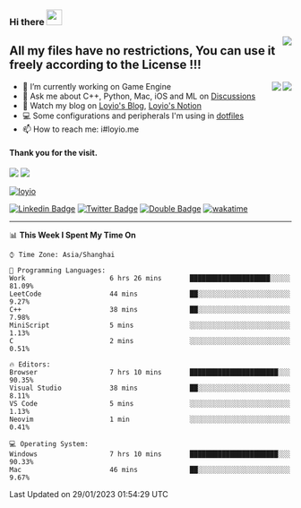 <h3 align="left">Hi there <img src="https://media.giphy.com/media/hvRJCLFzcasrR4ia7z/giphy.gif" width="28"></h3>
<a align="right" href="https://github.com/loyio/loyio/blob/master/STAR/README.md"><img align="right" src="https://img.shields.io/badge/LOYIO-STAR-green" /></a>

## All my files have no restrictions, You can use it freely according to the License !!!

<a href="https://github.com/loyio#gh-light-mode-only">
     <img align="right"  src="https://loy-readme.vercel.app/api/top-langs/?username=loyio&langs_count=6&hide=css,html,jupyter%20notebook" />
</a>

<a href="https://github.com/loyio#gh-dark-mode-only">
  <img align="right"  src="https://loy-readme.vercel.app/api/top-langs/?username=loyio&langs_count=6&theme=slateorange&hide=css,html,jupyter%20notebook" />
</a>



- 🔭 I’m currently working on Game Engine
- 💬 Ask me about C++, Python, Mac, iOS and ML on [Discussions](https://github.com/loyio/blog/discussions)
- 📔 Watch my blog on [Loyio's Blog](https://loyio.me), [Loyio's Notion](https://loyio.notion.site/loyio/Loyio-s-Dashboard-2f56bd29222a445ea9d9e8802a1ac83b)
- 💻 Some configurations and peripherals I'm using in [dotfiles](https://github.com/loyio/dotfiles)
- 📫 How to reach me: i#loyio.me


#### Thank you for the visit.
<img src="http://profile-counter.glitch.me/loyio/count.svg" />

<img src="https://loy-readme.vercel.app/api?username=loyio&show_icons=true&hide=stars&include_all_commits=true&hide_title=true&theme=slateorange" />

     

[![loyio](https://github-profile-trophy.vercel.app/?username=loyio&theme=onedark&column=4)](https://github.com/loyio)

[![Linkedin Badge](https://img.shields.io/badge/-@loyio-0077b5?style=flat-square&logo=Linkedin&logoColor=white&labelColor=0077b5&link=https://www.linkedin.com/in/loyio-hex-363172158/)](https://www.linkedin.com/in/loyio-hex-363172158/)
[![Twitter Badge](https://img.shields.io/badge/-@loyiome-1ca0f1?style=flat-square&labelColor=1ca0f1&logo=twitter&logoColor=white&link=https://twitter.com/loyiome)](https://twitter.com/loyiome)
[![Double Badge](https://img.shields.io/badge/@loyio-007722?style=flat&logo=Douban&logoColor=white)](https://www.douban.com/people/susmote)
[![wakatime](https://wakatime.com/badge/user/c0ddc104-5a20-41d1-ab9a-c4d9ea20a4d9.svg)](https://wakatime.com/@c0ddc104-5a20-41d1-ab9a-c4d9ea20a4d9)

-------
<!--START_SECTION:waka-->
📊 **This Week I Spent My Time On** 

```text
⌚︎ Time Zone: Asia/Shanghai

💬 Programming Languages: 
Work                     6 hrs 26 mins       ████████████████████░░░░░   81.09% 
LeetCode                 44 mins             ██░░░░░░░░░░░░░░░░░░░░░░░   9.27% 
C++                      38 mins             ██░░░░░░░░░░░░░░░░░░░░░░░   7.98% 
MiniScript               5 mins              ░░░░░░░░░░░░░░░░░░░░░░░░░   1.13% 
C                        2 mins              ░░░░░░░░░░░░░░░░░░░░░░░░░   0.51%

🔥 Editors: 
Browser                  7 hrs 10 mins       ██████████████████████░░░   90.35% 
Visual Studio            38 mins             ██░░░░░░░░░░░░░░░░░░░░░░░   8.11% 
VS Code                  5 mins              ░░░░░░░░░░░░░░░░░░░░░░░░░   1.13% 
Neovim                   1 min               ░░░░░░░░░░░░░░░░░░░░░░░░░   0.41%

💻 Operating System: 
Windows                  7 hrs 10 mins       ██████████████████████░░░   90.33% 
Mac                      46 mins             ██░░░░░░░░░░░░░░░░░░░░░░░   9.67%

```


 Last Updated on 29/01/2023 01:54:29 UTC
<!--END_SECTION:waka-->
